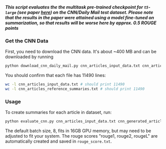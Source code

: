 ***This script evaluates the the multitask pre-trained checkpoint for ``t5-large`` (see paper [here](https://arxiv.org/pdf/1910.10683.pdf)) on the CNN/Daily Mail test dataset. Please note that the results in the paper were attained using a model fine-tuned on summarization, so that results will be worse here by approx. 0.5 ROUGE points***

### Get the CNN Data
First, you need to download the CNN data. It's about ~400 MB and can be downloaded by 
running 

```bash
python download_cnn_daily_mail.py cnn_articles_input_data.txt cnn_articles_reference_summaries.txt
```

You should confirm that each file has 11490 lines:

```bash
wc -l cnn_articles_input_data.txt # should print 11490
wc -l cnn_articles_reference_summaries.txt # should print 11490
```

### Usage

To create summaries for each article in dataset, run:
```bash
python evaluate_cnn.py cnn_articles_input_data.txt cnn_generated_articles_summaries.txt cnn_articles_reference_summaries.txt rouge_score.txt
```
The default batch size, 8, fits in 16GB GPU memory, but may need to be adjusted to fit your system.
The rouge scores "rouge1, rouge2, rougeL" are automatically created and saved in ``rouge_score.txt``.
